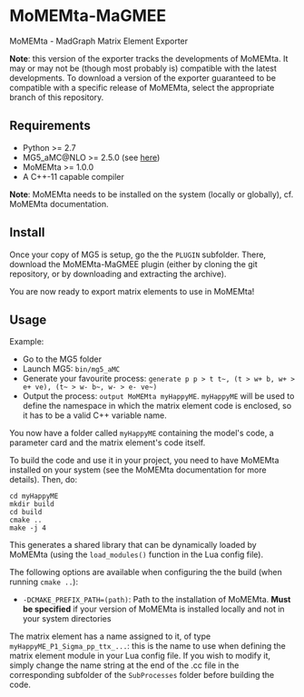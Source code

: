 # MoMEMta-MaGMEE
MoMEMta - MadGraph Matrix Element Exporter

**Note**: this version of the exporter tracks the developments of MoMEMta. It may or may not be (though most probably is) compatible with the latest developments. To download a version of the exporter guaranteed to be compatible with a specific release of MoMEMta, select the appropriate branch of this repository.

## Requirements

- Python >= 2.7
- MG5_aMC@NLO >= 2.5.0 (see [here](https://launchpad.net/~maddevelopers))
- MoMEMta >= 1.0.0
- A C++-11 capable compiler

**Note**: MoMEMta needs to be installed on the system (locally or globally), cf. MoMEMta documentation.

## Install

Once your copy of MG5 is setup, go the the `PLUGIN` subfolder. There, download the MoMEMta-MaGMEE plugin (either by cloning the git repository, or by downloading and extracting the archive). 

You are now ready to export matrix elements to use in MoMEMta!

## Usage

Example:

- Go to the MG5 folder
- Launch MG5: `bin/mg5_aMC`
- Generate your favourite process: `generate p p > t t~, (t > w+ b, w+ > e+ ve), (t~ > w- b~, w- > e- ve~)`
- Output the process: `output MoMEMta myHappyME`. `myHappyME` will be used to define the namespace in which the matrix element code is enclosed, so it has to be a valid C++ variable name.

You now have a folder called `myHappyME` containing the model's code, a parameter card and the matrix element's code itself. 

To build the code and use it in your project, you need to have MoMEMta installed on your system (see the MoMEMta documentation for more details). Then, do:
```
cd myHappyME
mkdir build
cd build
cmake ..
make -j 4
```
This generates a shared library that can be dynamically loaded by MoMEMta (using the `load_modules()` function in the Lua config file).

The following options are available when configuring the the build (when running `cmake ..`):
- `-DCMAKE_PREFIX_PATH=(path)`: Path to the installation of MoMEMta. **Must be specified** if your version of MoMEMta is installed locally and not in your system directories

The matrix element has a name assigned to it, of type `myHappyME_P1_Sigma_pp_ttx_...`: 
this is the name to use when defining the matrix element module in your Lua config file. 
If you wish to modify it, simply change the name string at the end of
the .cc file in the corresponding subfolder of the `SubProcesses` folder before building the code.
